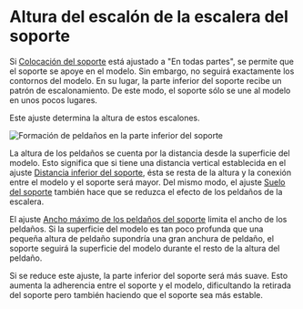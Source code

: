 Altura del escalón de la escalera del soporte
====
Si [Colocación del soporte](support_type.md) está ajustado a "En todas partes", se permite que el soporte se apoye en el modelo. Sin embargo, no seguirá exactamente los contornos del modelo. En su lugar, la parte inferior del soporte recibe un patrón de escalonamiento. De este modo, el soporte sólo se une al modelo en unos pocos lugares.

Este ajuste determina la altura de estos escalones.

<!--screenshot {
"image_path": "support_bottom_stair_step_height.png",
"models": [{"script": "standing_ring.scad"}],
"camera_position": [0, 136, 10],
"camera_lookat": [0, 0, 10],
"settings": {
    "support_enable": true,
    "support_bottom_stair_step_height": 1
},
"colours": 64
}-->
![Formación de peldaños en la parte inferior del soporte](../images/support_bottom_stair_step_height.png)

La altura de los peldaños se cuenta por la distancia desde la superficie del modelo. Esto significa que si tiene una distancia vertical establecida en el ajuste [Distancia inferior del soporte](support_bottom_distance.md), ésta se resta de la altura y la conexión entre el modelo y el soporte será mayor. Del mismo modo, el ajuste [Suelo del soporte](support_bottom_enable.md) también hace que se reduzca el efecto de los peldaños de la escalera.

El ajuste [Ancho máximo de los peldaños del soporte](support_bottom_stair_step_width.md) limita el ancho de los peldaños. Si la superficie del modelo es tan poco profunda que una pequeña altura de peldaño supondría una gran anchura de peldaño, el soporte seguirá la superficie del modelo durante el resto de la altura del peldaño.

Si se reduce este ajuste, la parte inferior del soporte será más suave. Esto aumenta la adherencia entre el soporte y el modelo, dificultando la retirada del soporte pero también haciendo que el soporte sea más estable.